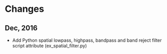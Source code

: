 # Changes
## Dec, 2016
 - Add Python spatial lowpass, highpass, bandpass and band reject filter script attribute (ex_spatial_filter.py)
 
